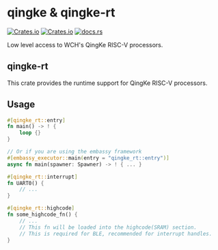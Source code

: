 # qingke & qingke-rt

[![Crates.io][badge-license]][crates]
[![Crates.io][badge-version]][crates]
[![docs.rs][badge-docsrs]][docsrs]

[badge-license]: https://img.shields.io/crates/l/qingke?style=for-the-badge
[badge-version]: https://img.shields.io/crates/v/qingke?style=for-the-badge
[badge-docsrs]: https://img.shields.io/docsrs/qingke?style=for-the-badge
[crates]: https://crates.io/crates/qingke
[docsrs]: https://docs.rs/qingke

Low level access to WCH's QingKe RISC-V processors.

## qingke-rt

This crate provides the runtime support for QingKe RISC-V processors.

## Usage

```rust
#[qingke_rt::entry]
fn main() -> ! {
    loop {}
}

// Or if you are using the embassy framework
#[embassy_executor::main(entry = "qingke_rt::entry")]
async fn main(spawner: Spawner) -> ! { ... }

#[qingke_rt::interrupt]
fn UART0() {
    // ...
}

#[qingke_rt::highcode]
fn some_highcode_fn() {
    // ...
    // This fn will be loaded into the highcode(SRAM) section.
    // This is required for BLE, recommended for interrupt handles.
}
```
